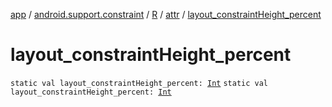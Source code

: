 [app](../../../index.md) / [android.support.constraint](../../index.md) / [R](../index.md) / [attr](index.md) / [layout_constraintHeight_percent](./layout_constraint-height_percent.md)

# layout_constraintHeight_percent

`static val layout_constraintHeight_percent: `[`Int`](https://kotlinlang.org/api/latest/jvm/stdlib/kotlin/-int/index.html)
`static val layout_constraintHeight_percent: `[`Int`](https://kotlinlang.org/api/latest/jvm/stdlib/kotlin/-int/index.html)